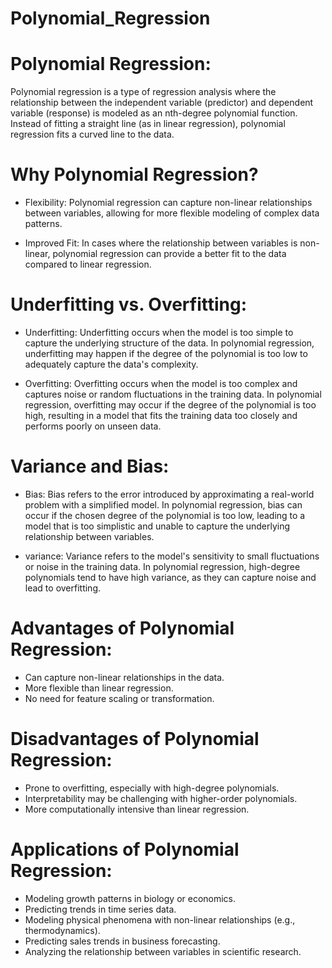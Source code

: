 # Polynomial_Regression

# Polynomial Regression:

Polynomial regression is a type of regression analysis where the relationship between the independent variable (predictor) and dependent variable (response) is modeled as an nth-degree polynomial function. Instead of fitting a straight line (as in linear regression), polynomial regression fits a curved line to the data.

# Why Polynomial Regression?

- Flexibility: Polynomial regression can capture non-linear relationships between variables, allowing for more flexible modeling of complex data patterns.

- Improved Fit: In cases where the relationship between variables is non-linear, polynomial regression can provide a better fit to the data compared to linear regression.

# Underfitting vs. Overfitting:

- Underfitting: Underfitting occurs when the model is too simple to capture the underlying structure of the data. In polynomial regression, underfitting may happen if the degree of the polynomial is too low to adequately capture the data's complexity.

- Overfitting: Overfitting occurs when the model is too complex and captures noise or random fluctuations in the training data. In polynomial regression, overfitting may occur if the degree of the polynomial is too high, resulting in a model that fits the training data too closely and performs poorly on unseen data.

# Variance and Bias:

- Bias: Bias refers to the error introduced by approximating a real-world problem with a simplified model. In polynomial regression, bias can occur if the chosen degree of the polynomial is too low, leading to a model that is too simplistic and unable to capture the underlying relationship between variables.

- variance: Variance refers to the model's sensitivity to small fluctuations or noise in the training data. In polynomial regression, high-degree polynomials tend to have high variance, as they can capture noise and lead to overfitting.

# Advantages of Polynomial Regression:

- Can capture non-linear relationships in the data.
- More flexible than linear regression.
- No need for feature scaling or transformation.

# Disadvantages of Polynomial Regression:

- Prone to overfitting, especially with high-degree polynomials.
- Interpretability may be challenging with higher-order polynomials.
- More computationally intensive than linear regression.

# Applications of Polynomial Regression:

- Modeling growth patterns in biology or economics.
- Predicting trends in time series data.
- Modeling physical phenomena with non-linear relationships (e.g., thermodynamics).
- Predicting sales trends in business forecasting.
- Analyzing the relationship between variables in scientific research.
